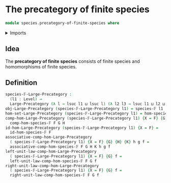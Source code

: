 # The precategory of finite species

```agda
module species.precategory-of-finite-species where
```

<details><summary>Imports</summary>

```agda
open import category-theory.large-precategories

open import foundation.universe-levels

open import species.morphisms-finite-species
open import species.species-of-finite-types
```

</details>

## Idea

The **precategory of finite species** consists of finite species and
homomorphisms of finite species.

## Definition

```agda
species-𝔽-Large-Precategory :
  (l1 : Level) →
  Large-Precategory (λ l → lsuc l1 ⊔ lsuc l) (λ l2 l3 → lsuc l1 ⊔ l2 ⊔ l3)
obj-Large-Precategory (species-𝔽-Large-Precategory l1) = species-𝔽 l1
hom-set-Large-Precategory (species-𝔽-Large-Precategory l1) = hom-species-𝔽
comp-hom-Large-Precategory (species-𝔽-Large-Precategory l1) {X = F} {G} {H} =
  comp-hom-species-𝔽 F G H
id-hom-Large-Precategory (species-𝔽-Large-Precategory l1) {X = F} =
  id-hom-species-𝔽 F
associative-comp-hom-Large-Precategory
  ( species-𝔽-Large-Precategory l1) {X = F} {G} {H} {K} h g f =
  associative-comp-hom-species-𝔽 F G H K h g f
left-unit-law-comp-hom-Large-Precategory
  ( species-𝔽-Large-Precategory l1) {X = F} {G} f =
  left-unit-law-comp-hom-species-𝔽 F G f
right-unit-law-comp-hom-Large-Precategory
  ( species-𝔽-Large-Precategory l1) {X = F} {G} f =
  right-unit-law-comp-hom-species-𝔽 F G f
```
